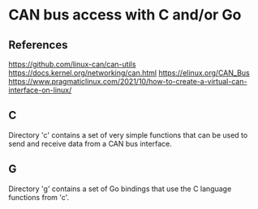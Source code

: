 # CAN bus access with C and/or Go

## References

https://github.com/linux-can/can-utils
https://docs.kernel.org/networking/can.html
https://elinux.org/CAN_Bus
https://www.pragmaticlinux.com/2021/10/how-to-create-a-virtual-can-interface-on-linux/

## C

Directory 'c' contains a set of very simple functions that can be used to send and receive data from a CAN bus interface.

## G

Directory 'g' contains a set of Go bindings that use the C language functions from 'c'.

